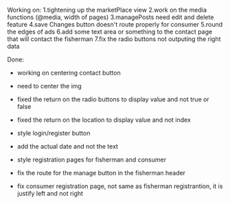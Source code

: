 Working on:
1.tightening up the marketPlace view
2.work on the media functions (@media, width of pages)
3.managePosts need edit and delete feature
4.save Changes button doesn't route properly for consumer
5.round the edges of ads
6.add some text area or something to the contact page that will contact the fisherman
7.fix the radio buttons not outputing the right data



Done:
- working on centering contact button
- need to center the img
- fixed the return on the radio buttons to display value and not true or false
- fixed the return on the location to display value and not index
- style login/register button

- add the actual date and not the text
- style registration pages for fisherman and consumer
- fix the route for the manage button in the fisherman header

- fix consumer registration page, not same as fisherman registrantion, it is justify left and not right